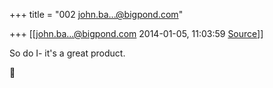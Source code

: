 +++
title = "002 john.ba...@bigpond.com"

+++
[[john.ba...@bigpond.com	2014-01-05, 11:03:59 [Source](https://groups.google.com/g/samskrita/c/vyXvex9aZOw)]]



So do I- it's a great product.



